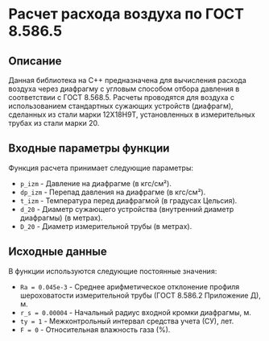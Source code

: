 ﻿# Расчет расхода воздуха по ГОСТ 8.586.5

## Описание

Данная библиотека на C++ предназначена для вычисления расхода воздуха через диафрагму с угловым способом отбора давления в соответствии с ГОСТ 8.568.5. Расчеты проводятся для воздуха с использованием стандартных сужающих устройств (диафрагм), сделанных из стали марки 12Х18Н9Т, установленных в измерительных трубах из стали марки 20.

## Входные параметры функции

Функция расчета принимает следующие параметры:

- `p_izm` - Давление на диафрагме (в кгс/см²).
- `dp_izm` - Перепад давления на диафрагме (в кгс/см²).
- `t_izm` - Температура перед диафрагмой (в градусах Цельсия).
- `d_20` - Диаметр сужающего устройства (внутренний диаметр диафрагмы) (в метрах).
- `D_20` - Диаметр измерительной трубы (в метрах).

## Исходные данные

В функции используются следующие постоянные значения:

- `Ra = 0.045e-3` - Среднее арифметическое отклонение профиля шероховатости измерительной трубы (ГОСТ 8.586.2 Приложение Д), м.
- `r_s = 0.00004` - Начальный радиус входной кромки диафрагмы, м.
- `ty = 1` - Межконтрольный интервал средства учета (СУ), лет.
- `F = 0` - Относительная влажность газа (%).
